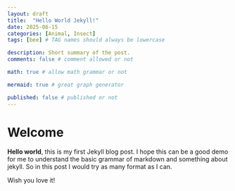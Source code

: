 ```yaml
---
layout: draft
title:  "Hello World Jekyll!"
date: 2025-06-15 
categories: [Animal, Insect]
tags: [bee] # TAG names should always be lowercase

description: Short summary of the post.
comments: false # comment allowed or not

math: true # allow math grammar or not

mermaid: true # great graph generator

published: false # published or not
---
```


# Welcome

**Hello world**, this is my first Jekyll blog post. I hope this can be a good demo for me to understand the basic grammar of markdown and something about jekyll. So in this post I would try as many format as I can. 

Wish you love it!
